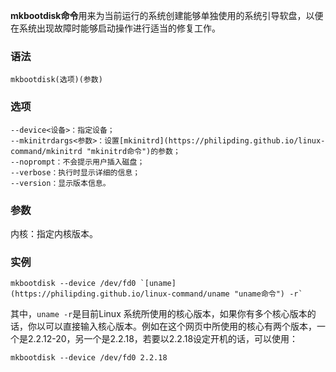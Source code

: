 **mkbootdisk命令**用来为当前运行的系统创建能够单独使用的系统引导软盘，以便在系统出现故障时能够启动操作进行适当的修复工作。

### 语法  

```
mkbootdisk(选项)(参数)
```

### 选项  

```
--device<设备>：指定设备；
--mkinitrdargs<参数>：设置[mkinitrd](https://philipding.github.io/linux-command/mkinitrd "mkinitrd命令")的参数；
--noprompt：不会提示用户插入磁盘；
--verbose：执行时显示详细的信息；
--version：显示版本信息。
```

### 参数  

内核：指定内核版本。

### 实例  

```
mkbootdisk --device /dev/fd0 `[uname](https://philipding.github.io/linux-command/uname "uname命令") -r`
```

其中，``uname -r``是目前Linux 系统所使用的核心版本，如果你有多个核心版本的话，你以可以直接输入核心版本。例如在这个网页中所使用的核心有两个版本，一个是2.2.12-20，另一个是2.2.18，若要以2.2.18设定开机的话，可以使用：

```
mkbootdisk --device /dev/fd0 2.2.18
```